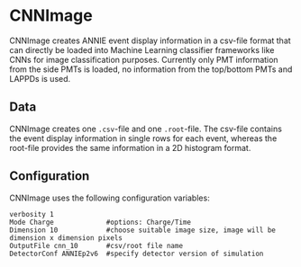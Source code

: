 # CNNImage

CNNImage creates ANNIE event display information in a csv-file format that can directly be loaded into Machine Learning classifier frameworks like CNNs for image classification purposes. Currently only PMT information from the side PMTs is loaded, no information from the top/bottom PMTs and LAPPDs is used.

## Data

CNNImage creates one `.csv`-file and one `.root`-file. The csv-file contains the event display information in single rows for each event, whereas the root-file provides the same information in a 2D histogram format.


## Configuration

CNNImage uses the following configuration variables:

```
verbosity 1     
Mode Charge             #options: Charge/Time
Dimension 10            #choose suitable image size, image will be dimension x dimension pixels
OutputFile cnn_10       #csv/root file name
DetectorConf ANNIEp2v6  #specify detector version of simulation
```
